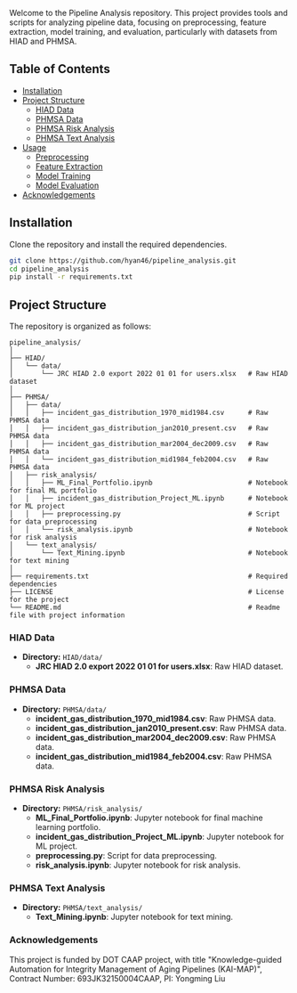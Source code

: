 Welcome to the Pipeline Analysis repository. This project provides tools and scripts for analyzing pipeline data, focusing on preprocessing, feature extraction, model training, and evaluation, particularly with datasets from HIAD and PHMSA.

## Table of Contents

- [Installation](#installation)
- [Project Structure](#project-structure)
  - [HIAD Data](#hiad-data)
  - [PHMSA Data](#phmsa-data)
  - [PHMSA Risk Analysis](#phmsa-risk-analysis)
  - [PHMSA Text Analysis](#phmsa-text-analysis)
- [Usage](#usage)
  - [Preprocessing](#preprocessing)
  - [Feature Extraction](#feature-extraction)
  - [Model Training](#model-training)
  - [Model Evaluation](#model-evaluation)
- [Acknowledgements](#acknowledgements)

## Installation

Clone the repository and install the required dependencies.

```bash
git clone https://github.com/hyan46/pipeline_analysis.git
cd pipeline_analysis
pip install -r requirements.txt
```

## Project Structure

The repository is organized as follows:

```
pipeline_analysis/
│
├── HIAD/
│   └── data/
│       └── JRC HIAD 2.0 export 2022 01 01 for users.xlsx   # Raw HIAD dataset
│
├── PHMSA/
│   ├── data/
│   │   ├── incident_gas_distribution_1970_mid1984.csv      # Raw PHMSA data
│   │   ├── incident_gas_distribution_jan2010_present.csv   # Raw PHMSA data
│   │   ├── incident_gas_distribution_mar2004_dec2009.csv   # Raw PHMSA data
│   │   └── incident_gas_distribution_mid1984_feb2004.csv   # Raw PHMSA data
│   ├── risk_analysis/
│   │   ├── ML_Final_Portfolio.ipynb                        # Notebook for final ML portfolio
│   │   ├── incident_gas_distribution_Project_ML.ipynb      # Notebook for ML project
│   │   ├── preprocessing.py                                # Script for data preprocessing
│   │   └── risk_analysis.ipynb                             # Notebook for risk analysis
│   └── text_analysis/
│       └── Text_Mining.ipynb                               # Notebook for text mining
│
├── requirements.txt                                        # Required dependencies
├── LICENSE                                                 # License for the project
└── README.md                                               # Readme file with project information
```

### HIAD Data

- **Directory:** `HIAD/data/`
  - **JRC HIAD 2.0 export 2022 01 01 for users.xlsx**: Raw HIAD dataset.

### PHMSA Data

- **Directory:** `PHMSA/data/`
  - **incident_gas_distribution_1970_mid1984.csv**: Raw PHMSA data.
  - **incident_gas_distribution_jan2010_present.csv**: Raw PHMSA data.
  - **incident_gas_distribution_mar2004_dec2009.csv**: Raw PHMSA data.
  - **incident_gas_distribution_mid1984_feb2004.csv**: Raw PHMSA data.

### PHMSA Risk Analysis

- **Directory:** `PHMSA/risk_analysis/`
  - **ML_Final_Portfolio.ipynb**: Jupyter notebook for final machine learning portfolio.
  - **incident_gas_distribution_Project_ML.ipynb**: Jupyter notebook for ML project.
  - **preprocessing.py**: Script for data preprocessing.
  - **risk_analysis.ipynb**: Jupyter notebook for risk analysis.

### PHMSA Text Analysis

- **Directory:** `PHMSA/text_analysis/`
  - **Text_Mining.ipynb**: Jupyter notebook for text mining.

### Acknowledgements
This project is funded by DOT CAAP project, with title "Knowledge-guided Automation for Integrity Management of Aging Pipelines (KAI-MAP)", Contract Number: 693JK32150004CAAP, PI: Yongming Liu
